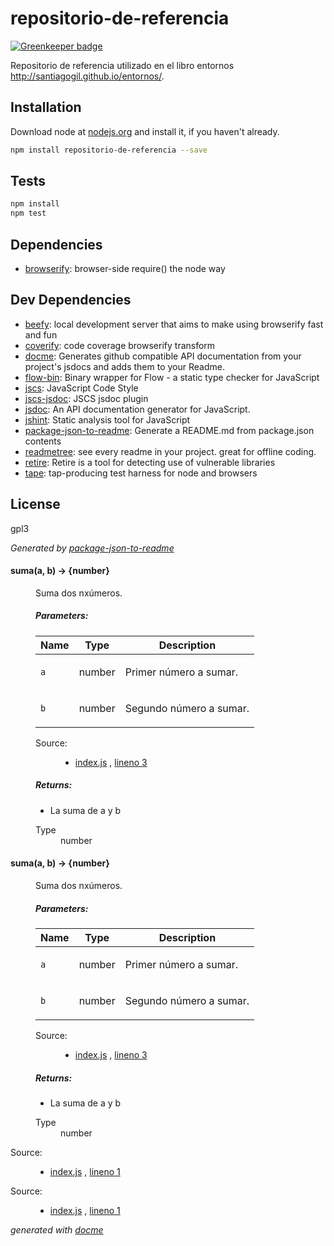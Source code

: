 # repositorio-de-referencia 

[![Greenkeeper badge](https://badges.greenkeeper.io/santiagogil/repositorio-de-referencia.svg)](https://greenkeeper.io/)

Repositorio de referencia utilizado en el libro entornos http://santiagogil.github.io/entornos/.

## Installation

Download node at [nodejs.org](http://nodejs.org) and install it, if you haven't already.

```sh
npm install repositorio-de-referencia --save
```


## Tests

```sh
npm install
npm test
```

## Dependencies

- [browserify](https://github.com/substack/node-browserify): browser-side require() the node way

## Dev Dependencies

- [beefy](https://github.com/chrisdickinson/beefy): local development server that aims to make using browserify fast and fun
- [coverify](https://github.com/substack/coverify): code coverage browserify transform
- [docme](https://github.com/thlorenz/docme): Generates github compatible API documentation from your project&#39;s jsdocs and adds them to your Readme.
- [flow-bin](https://github.com/sindresorhus/flow-bin): Binary wrapper for Flow - a static type checker for JavaScript
- [jscs](https://github.com/jscs-dev/node-jscs): JavaScript Code Style
- [jscs-jsdoc](https://github.com/jscs-dev/jscs-jsdoc): JSCS jsdoc plugin
- [jsdoc](https://github.com/jsdoc3/jsdoc): An API documentation generator for JavaScript.
- [jshint](https://github.com/jshint/jshint): Static analysis tool for JavaScript
- [package-json-to-readme](https://github.com/zeke/package-json-to-readme): Generate a README.md from package.json contents
- [readmetree](https://github.com/dtrejo/readmetree): see every readme in your project. great for offline coding.
- [retire](https://github.com/bekk/retire.js): Retire is a tool for detecting use of vulnerable libraries
- [tape](https://github.com/substack/tape): tap-producing test harness for node and browsers


## License

gpl3

_Generated by [package-json-to-readme](https://github.com/zeke/package-json-to-readme)_


<!-- START docme generated API please keep comment here to allow auto update -->
<!-- DON'T EDIT THIS SECTION, INSTEAD RE-RUN docme TO UPDATE -->

<div>
<div class="jsdoc-githubify">
<section>
<article>
<div class="container-overview">
<dl class="details">
</dl>
</div>
<dl>
<dt>
<h4 class="name" id="suma"><span class="type-signature"></span>suma<span class="signature">(a, b)</span><span class="type-signature"> &rarr; {number}</span></h4>
</dt>
<dd>
<div class="description">
<p>Suma dos nx&uacute;meros.</p>
</div>
<h5>Parameters:</h5>
<table class="params">
<thead>
<tr>
<th>Name</th>
<th>Type</th>
<th class="last">Description</th>
</tr>
</thead>
<tbody>
<tr>
<td class="name"><code>a</code></td>
<td class="type">
<span class="param-type">number</span>
</td>
<td class="description last"><p>Primer n&uacute;mero a sumar.</p></td>
</tr>
<tr>
<td class="name"><code>b</code></td>
<td class="type">
<span class="param-type">number</span>
</td>
<td class="description last"><p>Segundo n&uacute;mero a sumar.</p></td>
</tr>
</tbody>
</table>
<dl class="details">
<dt class="tag-source">Source:</dt>
<dd class="tag-source"><ul class="dummy">
<li>
<a href="https://github.com/santiagogil/repositorio-de-referencia/blob/master/index.js">index.js</a>
<span>, </span>
<a href="https://github.com/santiagogil/repositorio-de-referencia/blob/master/index.js#L3">lineno 3</a>
</li>
</ul></dd>
</dl>
<h5>Returns:</h5>
<div class="param-desc">
<ul>
<li>La suma de a y b</li>
</ul>
</div>
<dl>
<dt>
Type
</dt>
<dd>
<span class="param-type">number</span>
</dd>
</dl>
</dd>
<dt>
<h4 class="name" id="suma"><span class="type-signature"></span>suma<span class="signature">(a, b)</span><span class="type-signature"> &rarr; {number}</span></h4>
</dt>
<dd>
<div class="description">
<p>Suma dos nx&uacute;meros.</p>
</div>
<h5>Parameters:</h5>
<table class="params">
<thead>
<tr>
<th>Name</th>
<th>Type</th>
<th class="last">Description</th>
</tr>
</thead>
<tbody>
<tr>
<td class="name"><code>a</code></td>
<td class="type">
<span class="param-type">number</span>
</td>
<td class="description last"><p>Primer n&uacute;mero a sumar.</p></td>
</tr>
<tr>
<td class="name"><code>b</code></td>
<td class="type">
<span class="param-type">number</span>
</td>
<td class="description last"><p>Segundo n&uacute;mero a sumar.</p></td>
</tr>
</tbody>
</table>
<dl class="details">
<dt class="tag-source">Source:</dt>
<dd class="tag-source"><ul class="dummy">
<li>
<a href="https://github.com/santiagogil/repositorio-de-referencia/blob/master/index.js">index.js</a>
<span>, </span>
<a href="https://github.com/santiagogil/repositorio-de-referencia/blob/master/index.js#L3">lineno 3</a>
</li>
</ul></dd>
</dl>
<h5>Returns:</h5>
<div class="param-desc">
<ul>
<li>La suma de a y b</li>
</ul>
</div>
<dl>
<dt>
Type
</dt>
<dd>
<span class="param-type">number</span>
</dd>
</dl>
</dd>
</dl>
</article>
</section>
</div><div class="jsdoc-githubify">
<section>
<article>
<div class="container-overview">
<dl class="details">
<dt class="tag-source">Source:</dt>
<dd class="tag-source"><ul class="dummy">
<li>
<a href="https://github.com/santiagogil/repositorio-de-referencia/blob/master/index.js">index.js</a>
<span>, </span>
<a href="https://github.com/santiagogil/repositorio-de-referencia/blob/master/index.js#L1">lineno 1</a>
</li>
</ul></dd>
</dl>
</div>
</article>
</section>
<section>
<article>
<div class="container-overview">
<dl class="details">
<dt class="tag-source">Source:</dt>
<dd class="tag-source"><ul class="dummy">
<li>
<a href="https://github.com/santiagogil/repositorio-de-referencia/blob/master/index.js">index.js</a>
<span>, </span>
<a href="https://github.com/santiagogil/repositorio-de-referencia/blob/master/index.js#L1">lineno 1</a>
</li>
</ul></dd>
</dl>
</div>
</article>
</section>
</div>

*generated with [docme](https://github.com/thlorenz/docme)*
</div>
<!-- END docme generated API please keep comment here to allow auto update -->